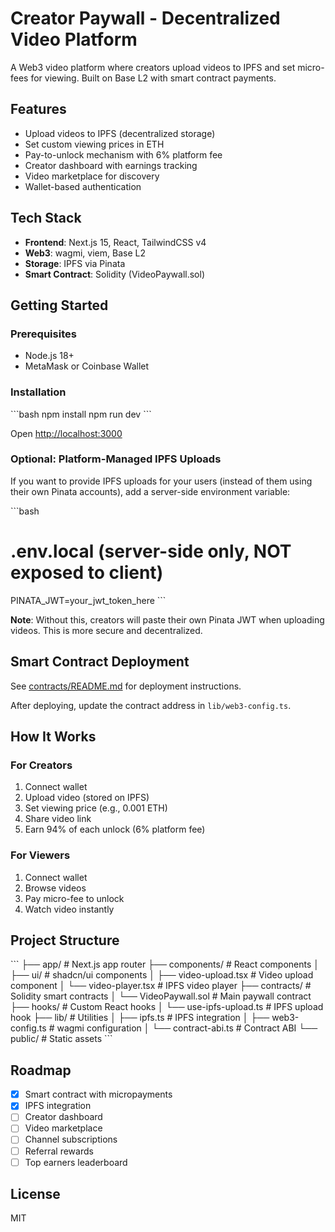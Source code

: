 # Creator Paywall - Decentralized Video Platform

A Web3 video platform where creators upload videos to IPFS and set micro-fees for viewing. Built on Base L2 with smart contract payments.

## Features

- Upload videos to IPFS (decentralized storage)
- Set custom viewing prices in ETH
- Pay-to-unlock mechanism with 6% platform fee
- Creator dashboard with earnings tracking
- Video marketplace for discovery
- Wallet-based authentication

## Tech Stack

- **Frontend**: Next.js 15, React, TailwindCSS v4
- **Web3**: wagmi, viem, Base L2
- **Storage**: IPFS via Pinata
- **Smart Contract**: Solidity (VideoPaywall.sol)

## Getting Started

### Prerequisites

- Node.js 18+
- MetaMask or Coinbase Wallet

### Installation

\`\`\`bash
npm install
npm run dev
\`\`\`

Open [http://localhost:3000](http://localhost:3000)

### Optional: Platform-Managed IPFS Uploads

If you want to provide IPFS uploads for your users (instead of them using their own Pinata accounts), add a server-side environment variable:

\`\`\`bash
# .env.local (server-side only, NOT exposed to client)
PINATA_JWT=your_jwt_token_here
\`\`\`

**Note**: Without this, creators will paste their own Pinata JWT when uploading videos. This is more secure and decentralized.

## Smart Contract Deployment

See [contracts/README.md](contracts/README.md) for deployment instructions.

After deploying, update the contract address in `lib/web3-config.ts`.

## How It Works

### For Creators
1. Connect wallet
2. Upload video (stored on IPFS)
3. Set viewing price (e.g., 0.001 ETH)
4. Share video link
5. Earn 94% of each unlock (6% platform fee)

### For Viewers
1. Connect wallet
2. Browse videos
3. Pay micro-fee to unlock
4. Watch video instantly

## Project Structure

\`\`\`
├── app/                    # Next.js app router
├── components/             # React components
│   ├── ui/                # shadcn/ui components
│   ├── video-upload.tsx   # Video upload component
│   └── video-player.tsx   # IPFS video player
├── contracts/             # Solidity smart contracts
│   └── VideoPaywall.sol   # Main paywall contract
├── hooks/                 # Custom React hooks
│   └── use-ipfs-upload.ts # IPFS upload hook
├── lib/                   # Utilities
│   ├── ipfs.ts           # IPFS integration
│   ├── web3-config.ts    # wagmi configuration
│   └── contract-abi.ts   # Contract ABI
└── public/               # Static assets
\`\`\`

## Roadmap

- [x] Smart contract with micropayments
- [x] IPFS integration
- [ ] Creator dashboard
- [ ] Video marketplace
- [ ] Channel subscriptions
- [ ] Referral rewards
- [ ] Top earners leaderboard

## License

MIT
